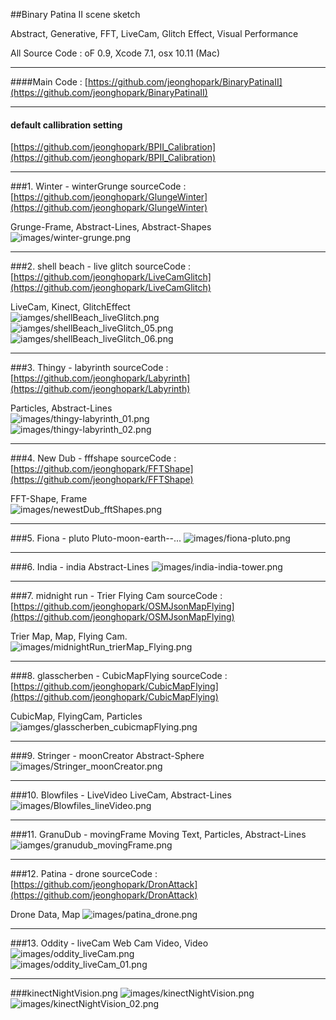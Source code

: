 ##Binary Patina II scene sketch

Abstract, Generative, FFT, LiveCam, Glitch Effect, Visual Performance     

All Source Code : oF 0.9, Xcode 7.1, osx 10.11 (Mac)

<hr>

####Main Code : 
[https://github.com/jeonghopark/BinaryPatinaII](https://github.com/jeonghopark/BinaryPatinaII)

<hr>

#### default callibration setting
[https://github.com/jeonghopark/BPII_Calibration](https://github.com/jeonghopark/BPII_Calibration)

<hr>

###1. Winter - winterGrunge
sourceCode : [https://github.com/jeonghopark/GlungeWinter](https://github.com/jeonghopark/GlungeWinter)    

 Grunge-Frame, Abstract-Lines, Abstract-Shapes    
![images/winter-grunge.png](images/winter-grunge.png)     
 
<hr>

###2. shell beach - live glitch
sourceCode : [https://github.com/jeonghopark/LiveCamGlitch](https://github.com/jeonghopark/LiveCamGlitch)    

 LiveCam, Kinect, GlitchEffect    
![iamges/shellBeach_liveGlitch.png](images/shellBeach_liveGlitch.png)     
 ![iamges/shellBeach_liveGlitch_05.png](images/shellBeach_liveGlitch_05.png)     
 ![iamges/shellBeach_liveGlitch_06.png](images/shellBeach_liveGlitch_06.png)     

 <hr>

###3. Thingy - labyrinth
sourceCode : [https://github.com/jeonghopark/Labyrinth](https://github.com/jeonghopark/Labyrinth)    

Particles, Abstract-Lines    
![images/thingy-labyrinth_01.png](images/thingy-labyrinth_01.png)     
![images/thingy-labyrinth_02.png](images/thingy-labyrinth_02.png)     
 
<hr>

###4. New Dub - fffshape
sourceCode : [https://github.com/jeonghopark/FFTShape](https://github.com/jeonghopark/FFTShape)    

FFT-Shape, Frame    
![images/newestDub_fftShapes.png](images/newestDub_fftShapes.png)     
 
 <hr>

###5. Fiona - pluto
Pluto-moon-earth--...
![images/fiona-pluto.png](images/fiona-pluto.png)     
 
<hr>

###6. India - india
Abstract-Lines
![images/india-india-tower.png](images/india-india-tower.png)     
 
<hr>

###7. midnight run - Trier Flying Cam
sourceCode : [https://github.com/jeonghopark/OSMJsonMapFlying](https://github.com/jeonghopark/OSMJsonMapFlying)     

Trier Map, Map, Flying Cam.    
![images/midnightRun_trierMap_Flying.png](images/midnightRun_trierMap_Flying.png)     
 
<hr>

###8. glasscherben - CubicMapFlying
sourceCode : [https://github.com/jeonghopark/CubicMapFlying](https://github.com/jeonghopark/CubicMapFlying)    

CubicMap, FlyingCam, Particles    
![iamges/glasscherben_cubicmapFlying.png](images/glasscherben_cubicmapFlying.png)     
 
<hr>


###9. Stringer - moonCreator
Abstract-Sphere 
![images/Stringer_moonCreator.png](images/Stringer_moonCreator.png)     
 
<hr>

###10. Blowfiles - LiveVideo
LiveCam, Abstract-Lines
![images/Blowfiles_lineVideo.png](images/Blowfiles_lineVideo.png)     
 
<hr>

###11.  GranuDub - movingFrame
Moving Text, Particles, Abstract-Lines
![iamges/granudub_movingFrame.png](images/granudub_movingFrame.png)     
 
 <hr>

###12. Patina - drone
sourceCode : [https://github.com/jeonghopark/DronAttack](https://github.com/jeonghopark/DronAttack)    

Drone Data, Map
![images/patina_drone.png](images/patina_drone.png)     
 
 <hr>

###13. Oddity - liveCam
Web Cam Video, Video
![images/oddity_liveCam.png](images/oddity_liveCam.png)     
![images/oddity_liveCam_01.png](images/oddity_liveCam_01.png)     


<hr>

###kinectNightVision.png
![images/kinectNightVision.png](images/kinectNightVision.png)
![images/kinectNightVision_02.png](images/kinectNightVision_02.png)


